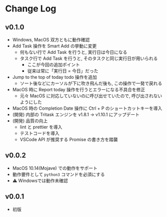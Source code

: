 # Change Log

## v0.1.0
- Windows, MacOS 双方ともに動作確認
- Add Task 操作を Smart Add の挙動に変更
    - 何もない行で Add Task を行うと, 実行日は今日になる
    - タスク行で Add Task を行うと, そのタスクと同じ実行日が用いられる
        - ここが今回の追加ポイント
        - 従来は常に「実行日 = 今日」だった
- Jump to the top of today todo 操作を追加
    - ソート後などにカーソルが下に吹き飛んだ後も, この操作で一発で戻れる
- MacOS 時に Report today 操作を行うとエラーになる不具合を修正
    - 元々 MacOS に対応していないのに呼び出せていたので, 呼び出されないようにした
- MacOS 時の Completion Date 操作に Ctrl + P のショートカットキーを導入
- (開発) 内部の Tritask エンジンを v1.8.1 → v1.10.1 にアップデート
- (開発) 品質の向上
    - lint と prettier を導入
    - テストコードを導入
    - VSCode API が推奨する Promise の書き方を踏襲

## v0.0.2
- MacOS 10.14(Mojave) での動作をサポート
- 動作要件として `python3` コマンドを必須にする
- :warning: Windowsでは動作未確認

## v0.0.1
- 初版
